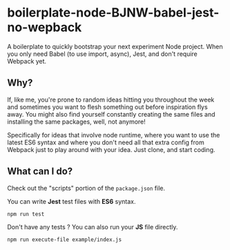 # boilerplate-node-BJNW-babel-jest-no-wepback
A boilerplate to quickly bootstrap your next experiment Node project. When you only need Babel (to use import, async), Jest, and don't require Webpack yet.


## Why?
If, like me, you're prone to random ideas hitting you throughout the week and sometimes you want to flesh something out before inspiration flys away. You might also find yourself constantly creating the same files and installing the same packages, well, not anymore!

Specifically for ideas that involve node runtime, where you want to use the latest ES6 syntax and where you don't need all that extra config from Webpack just to play around with your idea. Just clone, and start coding.


## What can I do?
Check out the "scripts" portion of the ```package.json``` file.

You can write **Jest** test files with **ES6** syntax.
```
npm run test
```

Don't have any tests ? You can also run your **JS** file directly.
```
npm run execute-file example/index.js
```
